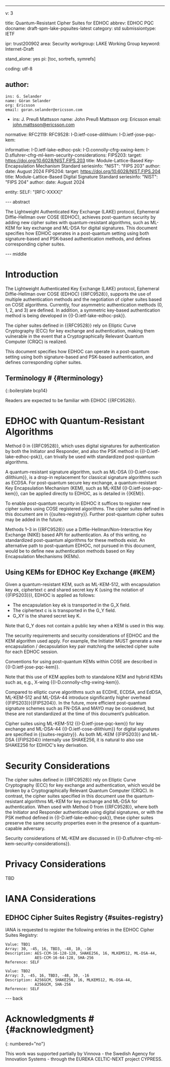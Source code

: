 ---
v: 3

title: Quantum-Resistant Cipher Suites for EDHOC
abbrev: EDHOC PQC
docname: draft-spm-lake-pqsuites-latest
category: std
submissiontype: IETF

ipr: trust200902
area: Security
workgroup: LAKE Working Group
keyword: Internet-Draft

stand_alone: yes
pi: [toc, sortrefs, symrefs]

coding: utf-8

author:
-
    ins: G. Selander
    name: Göran Selander
    org: Ericsson
    email: goran.selander@ericsson.com
-
    ins: J. Preuß Mattsson
    name: John Preuß Mattsson
    org: Ericsson
    email: john.mattsson@ericsson.com

normative:
  RFC2119:
  RFC9528:
  I-D.ietf-cose-dilithium:
  I-D.ietf-jose-pqc-kem:

informative:
  I-D.ietf-lake-edhoc-psk:
  I-D.connolly-cfrg-xwing-kem:
  I-D.sfluhrer-cfrg-ml-kem-security-considerations:
  FIPS203:
    target: https://doi.org/10.6028/NIST.FIPS.203
    title: Module-Lattice-Based Key-Encapsulation Mechanism Standard
    seriesinfo:
      "NIST": "FIPS 203"
    author:
    date: August 2024
  FIPS204:
    target: https://doi.org/10.6028/NIST.FIPS.204
    title: Module-Lattice-Based Digital Signature Standard
    seriesinfo:
      "NIST": "FIPS 204"
    author:
    date: August 2024

entity:
  SELF: "[RFC-XXXX]"

--- abstract

The Lightweight Authenticated Key Exchange (LAKE) protocol, Ephemeral Diffie-Hellman over COSE (EDHOC), achieves post-quantum security by adding new cipher suites with quantum-resistant algorithms, such as ML-KEM for key exchange and ML-DSA for digital signatures. This document specifies how EDHOC operates in a post-quantum setting using both signature-based and PSK-based authentication methods, and defines corresponding cipher suites.

--- middle


# Introduction

The Lightweight Authenticated Key Exchange (LAKE) protocol, Ephemeral Diffie-Hellman over COSE (EDHOC) {{RFC9528}}, supports the use of multiple authentication methods and the negotiation of cipher suites based on COSE algorithms. Currently, four asymmetric authentication methods (0, 1, 2, and 3) are defined. In addition, a symmetric key-based authentication method is being developed in {{I-D.ietf-lake-edhoc-psk}}.

The cipher suites defined in {{RFC9528}} rely on Elliptic Curve Cryptography (ECC) for key exchange and authentication, making them vulnerable in the event that a Cryptographically Relevant Quantum Computer (CRQC) is realized.

This document specifies how EDHOC can operate in a post-quantum setting using both signature-based and PSK-based authentication, and defines corresponding cipher suites.

## Terminology # {#terminology}

{::boilerplate bcp14}

Readers are expected to be familiar with EDHOC {{RFC9528}}.


# EDHOC with Quantum-Resistant Algorithms

Method 0 in {{RFC9528}}, which uses digital signatures for authentication by both the Initiator and Responder, and also the PSK method in {{I-D.ietf-lake-edhoc-psk}}, can trivally be used with standardized post-quantum algorithms.

A quantum-resistant signature algorithm, such as ML-DSA {{I-D.ietf-cose-dilithium}}, is a drop-in replacement for classical signature algorithms such as ECDSA. For post-quantum secure key exchange, a quantum-resistant Key Encapsulation Mechanism (KEM), such as ML-KEM {{I-D.ietf-jose-pqc-kem}}, can be applied directly to EDHOC, as is detailed in {{KEM}}.

To enable post-quantum security in EDHOC it suffices to register new cipher suites using COSE registered algorithms. The cipher suites defined in this document are in {{suites-registry}}.  Further post-quantum cipher suites may be added in the future.

Methods 1–3 in {{RFC9528}} use a Diffie-Hellman/Non-Interactive Key Exchange (NIKE) based API for authentication. As of this writing, no standardized post-quantum algorithms for these methods exist. An alternative path to post-quantum EDHOC, not pursued in this document, would be to define new authentication methods based on Key Encapsulation Mechanisms (KEMs).

## Using KEMs for EDHOC Key Exchange {#KEM}

Given a quantum-resistant KEM, such as ML-KEM-512, with encapsulation key ek, ciphertext c and shared secret key K (using the notation of {{FIPS203}}), EDHOC is applied as follows:

* The encapsulation key ek is transported in the G_X field.
* The ciphertext c is is transported in the G_Y field.
* G_XY is the shared secret key K.

Note that G_Y does not contain a public key when a KEM is used in this way.

The security requirements and security considerations of EDHOC and the KEM algorithm used apply. For example, the Initiator MUST generate a new encapsulation / decapsulation key pair matching the selected cipher suite for each EDHOC session.

Conventions for using post-quantum KEMs within COSE are described in {{I-D.ietf-jose-pqc-kem}}.

Note that this use of KEM applies both to standalone KEM and hybrid KEMs such as, e.g., X-wing {{I-D.connolly-cfrg-xwing-kem}}.

Compared to elliptic curve algorithms such as ECDHE, ECDSA, and EdDSA, ML-KEM-512 and ML-DSA-44 introduce significantly higher overhead {{FIPS203}}{{FIPS204}}. In the future, more efficient post-quantum signature schemes such as FN-DSA and MAYO may be considered, but these are not standardized at the time of this document’s publication.

Cipher suites using ML-KEM-512 {{I-D.ietf-jose-pqc-kem}} for key exchange and ML-DSA-44 {{I-D.ietf-cose-dilithium}} for digital signatures are specified in {{suites-registry}}. As both ML-KEM {{FIPS203}} and ML-DSA {{FIPS204}} internally use SHAKE256, it is natural to also use SHAKE256 for EDHOC's key derivation.

# Security Considerations

The cipher suites defined in {{RFC9528}} rely on Elliptic Curve Cryptography (ECC) for key exchange and authentication, which would be broken by a Cryptographically Relevant Quantum Computer (CRQC). In contrast, the cipher suites specified in this document use the quantum-resistant algorithms ML-KEM for key exchange and ML-DSA for authentication. When used with Method 0 from {{RFC9528}}, where both the Initiator and Responder authenticate using digital signatures, or with the PSK method defined in {{I-D.ietf-lake-edhoc-psk}}, these cipher suites preserve the same security properties even in the presence of a quantum-capable adversary.

Security considerations of ML-KEM are discussed in {{I-D.sfluhrer-cfrg-ml-kem-security-considerations}}.

# Privacy Considerations

TBD

# IANA Considerations

## EDHOC Cipher Suites Registry {#suites-registry}

IANA is requested to register the following entries in the EDHOC Cipher Suites Registry:

~~~~~~~~~~~~~~~~~~~~~~~
Value: TBD1
Array: 30, -45, 16, TBD3, -48, 10, -16
Description: AES-CCM-16-128-128, SHAKE256, 16, MLKEM512, ML-DSA-44,
             AES-CCM-16-64-128, SHA-256
Reference: SELF
~~~~~~~~~~~~~~~~~~~~~~~

~~~~~~~~~~~~~~~~~~~~~~~
Value: TBD2
Array: 3, -45, 16, TBD3, -48, 30, -16
Description: A256GCM, SHAKE256, 16, MLKEM512, ML-DSA-44,
             A256GCM, SHA-256
Reference: SELF
~~~~~~~~~~~~~~~~~~~~~~~

--- back


# Acknowledgments # {#acknowledgment}
{: numbered="no"}

This work was supported partially by Vinnova - the Swedish Agency for Innovation Systems - through the EUREKA CELTIC-NEXT project CYPRESS.
